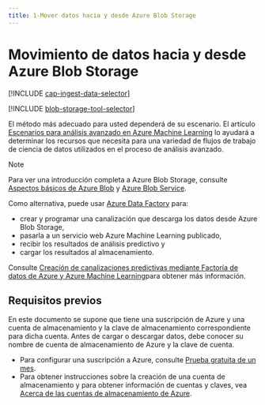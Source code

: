 ```yaml
---
title: 1-Mover datos hacia y desde Azure Blob Storage
---
```

# <a name="move-data-to-and-from-azure-blob-storage"></a>Movimiento de datos hacia y desde Azure Blob Storage
[!INCLUDE [cap-ingest-data-selector](../../../includes/cap-ingest-data-selector.md)]

<!-- just in case, adding this to separate these two include references -->

[!INCLUDE [blob-storage-tool-selector](../../../includes/machine-learning-blob-storage-tool-selector.md)]

El método más adecuado para usted dependerá de su escenario. El artículo [Escenarios para análisis avanzado en Azure Machine Learning](plan-sample-scenarios.md) lo ayudará a determinar los recursos que necesita para una variedad de flujos de trabajo de ciencia de datos utilizados en el proceso de análisis avanzado.

> [!NOTE]
> Para ver una introducción completa a Azure Blob Storage, consulte [Aspectos básicos de Azure Blob](../../storage/blobs/storage-dotnet-how-to-use-blobs.md) y [Azure Blob Service](https://msdn.microsoft.com/library/azure/dd179376.aspx).
> 
> 

Como alternativa, puede usar [Azure Data Factory](https://azure.microsoft.com/services/data-factory/) para: 

* crear y programar una canalización que descarga los datos desde Azure Blob Storage, 
* pasarla a un servicio web Azure Machine Learning publicado, 
* recibir los resultados de análisis predictivo y 
* cargar los resultados al almacenamiento. 

Consulte [Creación de canalizaciones predictivas mediante Factoría de datos de Azure y Azure Machine Learning](../../data-factory/v1/data-factory-azure-ml-batch-execution-activity.md)para obtener más información.

## <a name="prerequisites"></a>Requisitos previos
En este documento se supone que tiene una suscripción de Azure y una cuenta de almacenamiento y la clave de almacenamiento correspondiente para dicha cuenta. Antes de cargar o descargar datos, debe conocer su nombre de cuenta de almacenamiento de Azure y la clave de cuenta.

* Para configurar una suscripción a Azure, consulte [Prueba gratuita de un mes](https://azure.microsoft.com/pricing/free-trial/).
* Para obtener instrucciones sobre la creación de una cuenta de almacenamiento y para obtener información de cuentas y claves, vea [Acerca de las cuentas de almacenamiento de Azure](../../storage/common/storage-create-storage-account.md).

